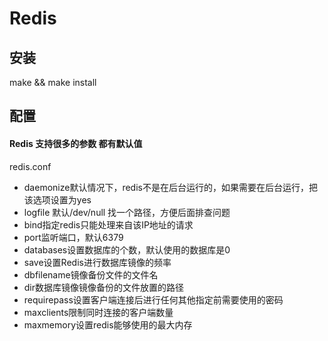 # Redis
## 安装
make && make install
## 配置
#### Redis 支持很多的参数 都有默认值
redis.conf
- daemonize默认情况下，redis不是在后台运行的，如果需要在后台运行，把该选项设置为yes
- logfile 默认/dev/null 找一个路径，方便后面排查问题
- bind指定redis只能处理来自该IP地址的请求
- port监听端口，默认6379
- databases设置数据库的个数，默认使用的数据库是0
- save设置Redis进行数据库镜像的频率
- dbfilename镜像备份文件的文件名
- dir数据库镜像镜像备份的文件放置的路径
- requirepass设置客户端连接后进行任何其他指定前需要使用的密码
- maxclients限制同时连接的客户端数量
- maxmemory设置redis能够使用的最大内存